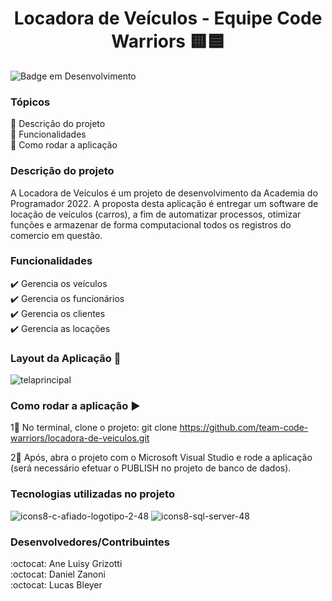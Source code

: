 <h1 align="center"> Locadora de Veículos - Equipe Code Warriors 🟨🟦 </h1>
       
![Badge em Desenvolvimento](http://img.shields.io/static/v1?label=STATUS&message=EM%20DESENVOLVIMENTO&color=GREEN&style=for-the-badge)

### Tópicos 
<div> 🔹 Descrição do projeto <div>
<div>🔹 Funcionalidades <div>
<div>🔹 Como rodar a aplicação <div>

       
### Descrição do projeto
A Locadora de Veículos é um projeto de desenvolvimento da Academia do Programador 2022. A proposta desta aplicação é entregar um software de locação de veículos (carros), a fim de automatizar processos, otimizar funções e armazenar de forma computacional todos os registros do comercio em questão. 


### Funcionalidades
<div> ✔️ Gerencia os veículos <div>
<div> ✔️ Gerencia os funcionários <div>
<div> ✔️ Gerencia os clientes <div>
<div> ✔️ Gerencia as locações <div>

       
### Layout da Aplicação 💨
![telaprincipal](https://user-images.githubusercontent.com/85200696/177874493-546a7b78-094d-4026-bf49-238e26302d89.png)


### Como rodar a aplicação ▶️
1⃣ No terminal, clone o projeto:
git clone https://github.com/team-code-warriors/locadora-de-veiculos.git

2⃣ Após, abra o projeto com o Microsoft Visual Studio e rode a aplicação (será necessário efetuar o PUBLISH no projeto de banco de dados).


### Tecnologias utilizadas no projeto
![icons8-c-afiado-logotipo-2-48](https://user-images.githubusercontent.com/85200696/177006773-58b320bc-0a84-4c99-b0f6-4ed7324ec3c0.png)
![icons8-sql-server-48](https://user-images.githubusercontent.com/85200696/177006790-4da79574-3dc6-4fc9-aa1a-2efa0ffa14c1.png)

       
### Desenvolvedores/Contribuintes
<div> :octocat: Ane Luisy Grizotti <div>
<div> :octocat: Daniel Zanoni <div>
<div> :octocat: Lucas Bleyer <div>

